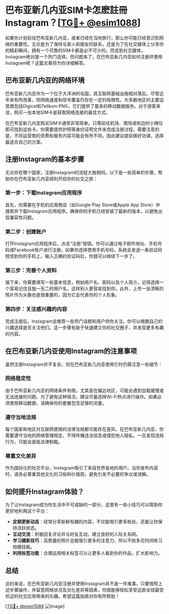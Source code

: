 # 巴布亚新几内亚SIM卡怎麽註冊Instagram？[[TG💪+ @esim1088](https://t.me/s/esim1088)]

如果你计划前往巴布亚新几内亚，或者已经在当地旅行，那么你可能已经意识到网络的重要性。无论是为了保持与家人和朋友的联系，还是为了在社交媒体上分享你的精彩瞬间，拥有一个可靠的SIM卡都是必不可少的。而说到社交媒体，Instagram绝对是一个热门选择。但问题来了，在巴布亚新几内亚如何注册并使用Instagram呢？这篇文章将为你详细解答。

## 巴布亚新几内亚的网络环境

巴布亚新几内亚作为一个位于大洋洲的岛国，其互联网基础设施相对落后。尽管近年来有所改善，但网络速度和信号覆盖仍存在一定的局限性。大多数地区的主要运营商包括Digicel和Telikom PNG，它们提供了基本的移动数据服务。对于游客来说，购买一张本地SIM卡是获取网络连接的最佳方式。

在巴布亚新几内亚购买SIM卡通常非常简单。只需前往机场、商场或街边的小摊位即可找到这些卡。你需要提供护照等身份证明文件来完成注册过程。需要注意的是，不同运营商的资费和服务内容可能会有所不同，因此建议提前做好功课，选择最适合自己的方案。

## 注册Instagram的基本步骤

无论你在哪个国家，注册Instagram的流程大致相同。以下是一些简单的步骤，帮助你在巴布亚新几内亚顺利开启你的社交之旅：

### 第一步：下载Instagram应用程序

首先，你需要在手机的应用商店（如Google Play Store或Apple App Store）中搜索并下载Instagram应用程序。确保你的手机已经安装了最新的版本，以避免出现兼容性问题。

### 第二步：创建账户

打开Instagram应用程序后，点击“注册”按钮。你可以通过电子邮件地址、手机号码或Facebook账户进行注册。如果你选择使用手机号码，系统会发送一条验证码短信到你的手机上。输入正确的验证码后，你就可以继续下一步了。

### 第三步：完善个人资料

接下来，你需要填写一些基本信息，例如用户名、密码以及个人简介。记得选择一个容易记住且独一无二的用户名，这样别人更容易找到你。此外，上传一张清晰的照片作为头像也是很重要的，因为它会代表你的个人形象。

### 第四步：关注感兴趣的内容

完成注册后，Instagram会推荐一些热门话题和用户供你关注。你可以根据自己的兴趣选择是否关注他们。这一步骤有助于快速建立你的社交圈子，并发现更多有趣的内容。

## 在巴布亚新几内亚使用Instagram的注意事项

虽然注册Instagram并不复杂，但在巴布亚新几内亚使用它时仍需注意一些细节：

### 网络稳定性

由于巴布亚新几内亚的网络条件有限，尤其是在偏远地区，可能会遇到加载缓慢或无法连接的问题。为了避免这种情况，建议尽量选择Wi-Fi热点进行操作。如果必须使用移动数据，请确保你的套餐包含足够的流量。

### 遵守当地法规

每个国家和地区对互联网使用的法律法规都可能存在差异。在巴布亚新几内亚，你需要遵守当地的网络管理规定，不得传播违法信息或侵犯他人隐私。一旦发现违规行为，可能会面临法律制裁。

### 尊重文化差异

作为国际化的社交平台，Instagram吸引了来自世界各地的用户。当你发布内容时，请务必尊重其他文化的习俗和价值观，避免引发不必要的争议或误解。

## 如何提升Instagram体验？

为了让Instagram成为你生活中不可或缺的一部分，这里有一些小技巧可以帮助你更好地利用这个平台：

- **定期更新动态**：经常分享新鲜有趣的内容，不仅能吸引更多粉丝，还能让你保持活跃状态。
- **互动交流**：积极回复评论并与好友互动，建立良好的人际关系网。
- **学习摄影技巧**：高质量的照片总能吸引更多的注意力，所以不妨多花时间练习拍摄技能。
- **利用标签功能**：合理运用相关标签可以让更多人看到你的作品，扩大影响力。

## 总结

总的来说，在巴布亚新几内亚注册并使用Instagram并不是一件难事。只要按照上述步骤操作，并留意网络状况及文化差异等因素，你就能够轻松享受这款全球最受欢迎的社交应用带来的乐趣。希望这篇指南对你有所帮助！

[[TG💪+ @esim1088](https://t.me/s/esim1088) ![Image](https://i.postimg.cc/4NQfJmqS/Snipaste-2025-05-13-00-14-12.png)]